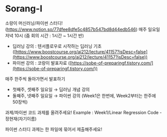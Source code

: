 # Sorang-I
소랑이 머신러닝/파이썬 스터디! 
(https://www.notion.so/77dfee8dfe5c4857b547bd8d44edb546)
매주 일요일 저녁 10시 (줌 회의 시간 : 1시간 ~ 1시간 반)

- 딥러닝 강의 : 텐서플로우로 시작하는 딥러닝 기초 ([https://www.boostcourse.org/ai212/lecture/41157?isDesc=false](https://www.boostcourse.org/ai212/lecture/41157?isDesc=false))
- 파이썬 강의 : 코랑이 발표자료 ([https://sobe-of-preparingf.tistory.com/](https://sobe-of-preparingf.tistory.com/))

매주 한주씩 돌아가면서 발표하기

- 첫째주, 셋째주 일요일 → 딥러닝 개념 강의
- 둘째주, 넷째주 일요일 → 파이썬 강의 (Week1은 한번에, Week2부터는 한주에 50장씩)

과제/파이썬 코드 과제를 올려주세요!
Example : Week1/Linear Regression Code - 정현재(자기이름)

파이썬 스터디 과제는 한 파일에 묶어서 제출해주세요! 

